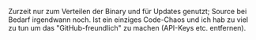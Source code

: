 Zurzeit nur zum Verteilen der Binary und für Updates genutzt; Source bei Bedarf irgendwann noch. Ist ein einziges Code-Chaos und ich hab zu viel zu tun um das "GitHub-freundlich" zu machen (API-Keys etc. entfernen).
